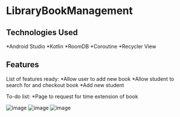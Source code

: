 # LibraryBookManagement

## Technologies Used
*Android Studio
*Kotlin
*RoomDB
*Coroutine
*Recycler View

## Features

List of features ready:
*Allow user to add new book
*Allow student to search for and checkout book
*Add new student

To-do list:
*Page to request for time extension of book

![image](https://user-images.githubusercontent.com/31942533/173633446-f7ff8605-f01f-46af-90b9-728bb9c2692e.png)
![image](https://user-images.githubusercontent.com/31942533/173633504-0283279d-11da-411e-b7aa-df8304372b15.png)
![image](https://user-images.githubusercontent.com/31942533/173633610-bd32801b-3fa8-4a9b-a79c-6eb202b9db57.png)

